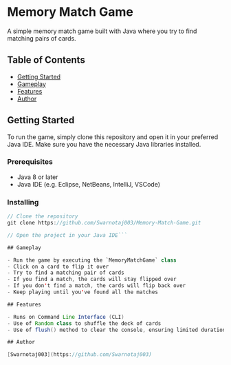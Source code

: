 # Memory Match Game

A simple memory match game built with Java where you try to find matching pairs of cards.

## Table of Contents

* [Getting Started](#getting-started)
* [Gameplay](#gameplay)
* [Features](#features)
* [Author](#author)

## Getting Started

To run the game, simply clone this repository and open it in your preferred Java IDE. Make sure you have the necessary Java libraries installed.

### Prerequisites

* Java 8 or later
* Java IDE (e.g. Eclipse, NetBeans, IntelliJ, VSCode)

### Installing

```java
// Clone the repository
git clone https://github.com/Swarnotaj003/Memory-Match-Game.git

// Open the project in your Java IDE```

## Gameplay

- Run the game by executing the `MemoryMatchGame` class
- Click on a card to flip it over
- Try to find a matching pair of cards
- If you find a match, the cards will stay flipped over
- If you don't find a match, the cards will flip back over
- Keep playing until you've found all the matches

## Features

- Runs on Command Line Interface (CLI)
- Use of Random class to shuffle the deck of cards
- Use of flush() method to clear the console, ensuring limited duration for showing the cards faced up

## Author

[Swarnotaj003](https://github.com/Swarnotaj003)